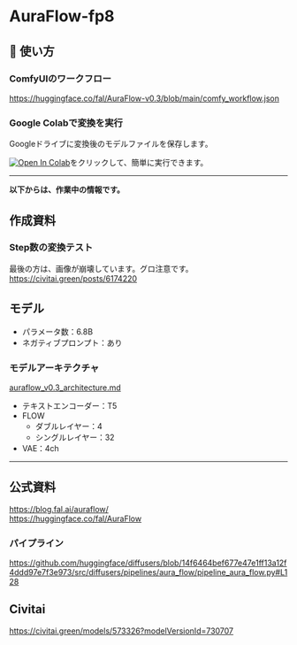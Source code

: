 # AuraFlow-fp8
## 🚀 使い方
### ComfyUIのワークフロー
https://huggingface.co/fal/AuraFlow-v0.3/blob/main/comfy_workflow.json

### Google Colabで変換を実行  
Googleドライブに変換後のモデルファイルを保存します。  

<a href="https://colab.research.google.com/github/haruharu-1105/AuraFlow-fp8/blob/main/to_fp8_e4m3.ipynb" target="_parent"><img src="https://colab.research.google.com/assets/colab-badge.svg" alt="Open In Colab"/></a>をクリックして、簡単に実行できます。  

--- 
**以下からは、作業中の情報です。**  
## 作成資料
### Step数の変換テスト  
最後の方は、画像が崩壊しています。グロ注意です。  
https://civitai.green/posts/6174220  

## モデル
- パラメータ数：6.8B
- ネガティブプロンプト：あり
### モデルアーキテクチャ  
[auraflow_v0.3_architecture.md](https://github.com/haruharu-1105/AuraFlow-fp8/blob/main/auraflow_v0.3_architecture.md)  
- テキストエンコーダー：T5  
- FLOW
  - ダブルレイヤー：4  
  - シングルレイヤー：32  
- VAE：4ch  

--- 
## 公式資料  
https://blog.fal.ai/auraflow/  
https://huggingface.co/fal/AuraFlow  
### パイプライン  
https://github.com/huggingface/diffusers/blob/14f6464bef677e47e1ff13a12f4ddd97e7f3e973/src/diffusers/pipelines/aura_flow/pipeline_aura_flow.py#L128  

## Civitai  
https://civitai.green/models/573326?modelVersionId=730707  
